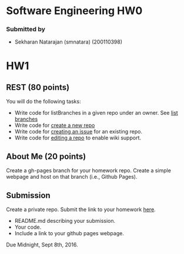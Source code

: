 # Software Engineering HW0

### Submitted by 
* Sekharan Natarajan (smnatara) (200110398)

# HW1

## REST (80 points)

You will do the following tasks:

* Write code for listBranches in a given repo under an owner. See [list branches](https://developer.github.com/v3/repos/#list-branches)
* Write code for [create a new repo](https://developer.github.com/v3/repos/#create)
* Write code for [creating an issue](https://developer.github.com/v3/issues/#create-an-issue) for an existing repo.
* Write code for [editing a repo](https://developer.github.com/v3/repos/#edit) to enable wiki support.

## About Me (20 points)

Create a gh-pages branch for your homework repo. Create a simple webpage and host on that branch (i.e., Github Pages).

## Submission

Create a private repo. Submit the link to your homework [here](https://docs.google.com/a/ncsu.edu/forms/d/e/1FAIpQLSfQSIHtbvgItC1TWcDta7IiQAUyom2Ey_ykgmHq4ejB1MMhPw/viewform).

* README.md describing your submission.
* Your code.
* Include a link to your github pages webpage.

Due Midnight, Sept 8th, 2016.
